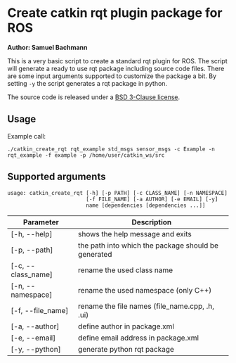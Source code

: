 # Create catkin rqt plugin package for ROS

**Author: Samuel Bachmann**

This is a very basic script to create a standard rqt plugin for ROS.
The script will generate a ready to use rqt package including source code files.
There are some input arguments supported to customize the package a bit.
By setting `-y` the script generates a rqt package in python.

The source code is released under a [BSD 3-Clause license](LICENSE).

## Usage

Example call:

    ./catkin_create_rqt rqt_example std_msgs sensor_msgs -c Example -n rqt_example -f example -p /home/user/catkin_ws/src

## Supported arguments

    usage: catkin_create_rqt [-h] [-p PATH] [-c CLASS_NAME] [-n NAMESPACE]
                             [-f FILE_NAME] [-a AUTHOR] [-e EMAIL] [-y]
                             name [dependencies [dependencies ...]]


| Parameter           | Description                                          |
| ------------------- | ---------------------------------------------------- |
| [-h, --help]        | shows the help message and exits                     |
| [-p, --path]        | the path into which the package should be generated  |
| [-c, --class_name]  | rename the used class name                           |
| [-n, --namespace]   | rename the used namespace (only C++)                 |
| [-f, --file_name]   | rename the file names (file_name.cpp, .h, .ui)       |
| [-a, --author]      | define author in package.xml                         |
| [-e, --email]       | define email address in package.xml                  |
| [-y, --python]      | generate python rqt package                          |
